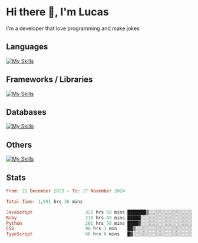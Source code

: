 # Hi there 👋, I'm Lucas

I'm a developer that love programming and make jokes

## Languages
[![My Skills](https://skillicons.dev/icons?i=py,ruby,js,ts,html,css)](https://skillicons.dev)

## Frameworks / Libraries
[![My Skills](https://skillicons.dev/icons?i=django,rails,react,nextjs,tailwind)](https://skillicons.dev)

## Databases
[![My Skills](https://skillicons.dev/icons?i=postgres,mysql)](https://skillicons.dev)

## Others
[![My Skills](https://skillicons.dev/icons?i=docker,git,postman)](https://skillicons.dev)

## Stats
<!--START_SECTION:waka-->

```ruby
From: 22 December 2023 - To: 17 November 2024

Total Time: 1,091 hrs 36 mins

JavaScript                    321 hrs 58 mins ███████▒░░░░░░░░░░░░░░░░░   29.48 %
Ruby                          218 hrs 49 mins █████░░░░░░░░░░░░░░░░░░░░   20.03 %
Python                        201 hrs 50 mins ████▓░░░░░░░░░░░░░░░░░░░░   18.48 %
CSS                           96 hrs 1 min    ██▒░░░░░░░░░░░░░░░░░░░░░░   08.79 %
TypeScript                    66 hrs 6 mins   █▓░░░░░░░░░░░░░░░░░░░░░░░   06.05 %
```

<!--END_SECTION:waka-->